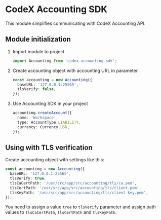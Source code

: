 # CodeX Accounting SDK
This module simplifies communicating with CodeX Accounting API.

## Module initialization

1. Import module to project
    ```ts
    import Accounting from 'codex-accounting-sdk';
    ```

2. Create accounting object with accounting URL in parameter
    ```ts
    const accounting = new Accounting({
      baseURL: '127.0.0.1:25565',
      tlsVerify: false,
    });
    ```

3. Use Accounting SDK in your project
    ```ts
    accounting.createAccount({
      name: 'Workspace',
      type: AccountType.LIABILITY,
      currency: Currency.USD,
    });
    ```

## Using with TLS verification

Create accounting object with settings like this:

```ts
const accounting = new Accounting({
  baseURL: '127.0.0.1:25565',
  tlsVerify: true,
  tlsCaCertPath: '/usr/src/app/src/accounting/tls/ca.pem',
  tlsCertPath: '/usr/src/app/src/accounting/tls/client.pem',
  tlsKeyPath: '/usr/src/app/src/accounting/tls/client-key.pem',
});
```

You need to assign a value `true` to `tlsVerify` parameter and assign path values to `tlsCaCertPath`, `tlsCertPath` and `tlsKeyPath`.
